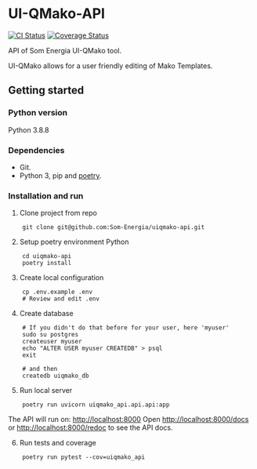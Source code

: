 # UI-QMako-API

[![CI Status](https://github.com/Som-Energia/uiqmako-api/actions/workflows/integration_config.yml/badge.svg)](https://github.com/Som-Energia/uiqmako-api/actions/workflows/integration_config.yml)
[![Coverage Status](https://coveralls.io/repos/github/Som-Energia/uiqmako-api/badge.svg?branch=master)](https://coveralls.io/github/Som-Energia/uiqmako-api?branch=master)


API of Som Energia UI-QMako tool.

UI-QMako allows for a user friendly editing of Mako Templates.

## Getting started
### Python version

Python 3.8.8

### Dependencies

* Git.
* Python 3, pip and [poetry](https://python-poetry.org/).

### Installation and run

1. Clone project from repo
```
    git clone git@github.com:Som-Energia/uiqmako-api.git
```
2. Setup poetry environment Python
```
    cd uiqmako-api
    poetry install
```
3. Create local configuration
```
    cp .env.example .env
    # Review and edit .env
```
4. Create database
```
    # If you didn't do that before for your user, here 'myuser'
    sudo su postgres
    createuser myuser
    echo "ALTER USER myuser CREATEDB" > psql
    exit

    # and then
    createdb uiqmako_db
```
5. Run local server
```
    poetry run uvicorn uiqmako_api.api.api:app
```
The API will run on: [http://localhost:8000](http://localhost:8000)
Open [http://localhost:8000/docs](http://localhost:8000/docs) or [http://localhost:8000/redoc](http://localhost:8000/redoc) to see the API docs.

6. Run tests  and coverage
```
    poetry run pytest --cov=uiqmako_api
```
